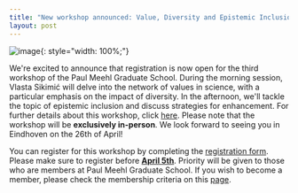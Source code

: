 ```yaml
---
title: "New workshop announced: Value, Diversity and Epistemic Inclusion in Science"
layout: post
---
```

![image](https://github.com/PaulMeehlSchool/PaulMeehlSchool.github.io/assets/157975473/305d4fa2-fd01-431d-9370-3927d1b56c39){: style="width: 100%;"}

We're excited to announce that registration is now open for the third workshop of the Paul Meehl Graduate School. During the morning session, Vlasta Sikimić will delve into the network of values in science, with a particular emphasis on the impact of diversity. In the afternoon, we'll tackle the topic of epistemic inclusion and discuss strategies for enhancement. For further details about this workshop, click [here](epistemic.md). Please note that the workshop will be **exclusively in-person**. We look forward to seeing you in Eindhoven on the 26th of April!

You can register for this workshop by completing the [registration form](https://forms.office.com/Pages/ResponsePage.aspx?id=R_J9zM5gD0qddXBM9g78ZP_Kihp-VglPgWom9gajHXdUMzNWU1FMMlg3ODBORFlCMktDMlZDOVQ2UC4u). Please make sure to register before <ins>**April 5th**</ins>. Priority will be given to those who are members at Paul Meehl Graduate School. If you wish to become a member, please check the membership criteria on this [page](membership.md).
